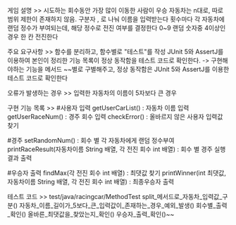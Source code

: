 게임 설명 >>
시도하는 회수동안 가장 많이 이동한 사람이 우승
자동차는 n대로, 따로 범위 제한이 존재하지 않음. 구분자 , 로 나눠 이름을 입력받는다
횟수마다 각 자동차에 랜덤 정수가 부여되는데, 해당 정수로 전진 여부를 결정한다
0~9 랜덤 숫자중 4이상인 경우 한 칸 전진한다

주요 요구사항 >> 
함수를 분리하고, 함수별로 "테스트"를 작성
JUnit 5와 AssertJ를 이용하여 본인이 정리한 기능 목록이 정상 동작함을 테스트 코드로 확인한다.
-> 구현해야하는 기능을 메서드 ~~별로 구별해주고, 정상 동작함은 JUnit 5와 AssertJ를 이용한 테스트 코드로 확인한다

오류가 발생하는 경우 >> 
입력한 자동차의 이름이 5자보다 큰 경우

구현 기능 목록 >>
#사용자 입력
getUserCarList() : 자동차 이름 입력
getUserRaceNum() : 경주 회수 입력
checkError() : 올바르지 않은 사용자 입력값 찾기

#경주
setRandomNum() : 회수 별 각 자동차에게 랜덤 정수부여
printRaceResult(자동차이름 String 배열, 각 전진 회수 int 배열) : 회수 별 경주 실행 결과 출력

#우승자 출력
findMax(각 전진 회수 int 배열) : 최댓값 찾기
printWinner(int 최댓값, 자동차이름 String 배열, 각 전진 회수 int 배열) : 최종우승자 출력

테스트 코드 >> test/java/racingcar/MethodTest
split_메서드로_자동차_입력값_구분()
자동차_이름_길이가_5보다_큰_입력값이_존재하는_경우_예외_발생()
회수별_출력_확인()
올바른_최댓값을_찾았는지_확인()
우승자_출력_확인()~~
